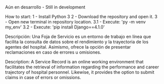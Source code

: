 Aún en desarrollo - Still in development

How to start: 
1 - Install Python 3
2 - Download the repository and open it.
3 - Open new terminal in repository location.
  3.1 - Execute: 'py -m venv my_env'
  3.2 - Execute: 'pip install Django==4.1.0'

Descripción:
  Una Foja de Servicio es un entorno de trabajo en línea que facilita la consulta de datos sobre el rendimiento y la trayectoria de los agentes del hospital. Asimismo, ofrece la opción de presentar reclamaciones en caso de errores u omisiones.
  
Description:
  A Service Record is an online working environment that facilitates the retrieval of information regarding the performance and career trajectory of hospital personnel. Likewise, it provides the option to submit claims in case of errors or omissions.
